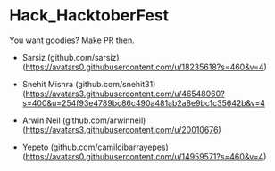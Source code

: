 # Hack_HacktoberFest
You want goodies? Make PR then.

* Sarsiz (github.com/sarsiz)  (https://avatars0.githubusercontent.com/u/18235618?s=460&v=4)

* Snehit Mishra (github.com/snehit31)  (https://avatars3.githubusercontent.com/u/46548060?s=400&u=254f93e4789bc86c490a481ab2a8e9bc1c35642b&v=4

* Arwin Neil (github.com/arwinneil)  (https://avatars3.githubusercontent.com/u/20010676)

* Yepeto (github.com/camiloibarrayepes)  (https://avatars0.githubusercontent.com/u/14959571?s=460&v=4)